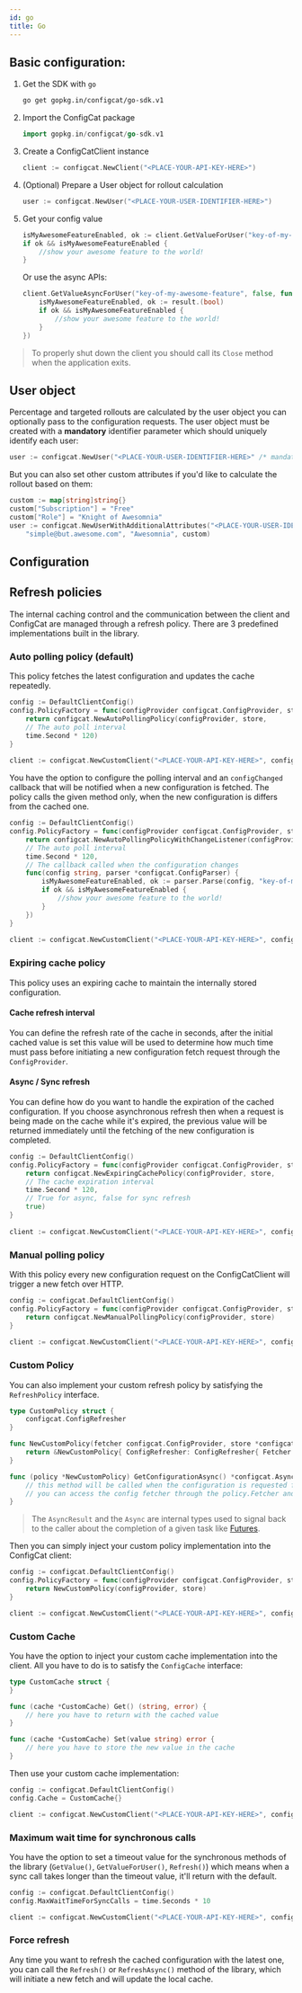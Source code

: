 ```yaml
---
id: go
title: Go
---
```

## Basic configuration:
1. Get the SDK with `go`
    ```bash
    go get gopkg.in/configcat/go-sdk.v1
    ```
1. Import the ConfigCat package
    ```go
    import gopkg.in/configcat/go-sdk.v1
    ```
1. Create a ConfigCatClient instance
    ```go
    client := configcat.NewClient("<PLACE-YOUR-API-KEY-HERE>")
    ```
1. (Optional) Prepare a User object for rollout calculation
    ```go
    user := configcat.NewUser("<PLACE-YOUR-USER-IDENTIFIER-HERE>")
    ```
1. Get your config value
    ```go
    isMyAwesomeFeatureEnabled, ok := client.GetValueForUser("key-of-my-awesome-feature", false, user).(bool)
    if ok && isMyAwesomeFeatureEnabled {
        //show your awesome feature to the world!
    }
    ```
    Or use the async APIs:
    ```go
    client.GetValueAsyncForUser("key-of-my-awesome-feature", false, func(result interface{}) {
        isMyAwesomeFeatureEnabled, ok := result.(bool)
        if ok && isMyAwesomeFeatureEnabled {
            //show your awesome feature to the world! 
        }
    })
    ```

> To properly shut down the client you should call its `Close` method when the application exits.

## User object
Percentage and targeted rollouts are calculated by the user object you can optionally pass to the configuration requests.
The user object must be created with a **mandatory** identifier parameter which should uniquely identify each user:
```go
user := configcat.NewUser("<PLACE-YOUR-USER-IDENTIFIER-HERE>" /* mandatory */)
```
But you can also set other custom attributes if you'd like to calculate the rollout based on them:
```go
custom := map[string]string{}
custom["Subscription"] = "Free"
custom["Role"] = "Knight of Awesomnia"
user := configcat.NewUserWithAdditionalAttributes("<PLACE-YOUR-USER-IDENTIFIER-HERE>", // mandatory
    "simple@but.awesome.com", "Awesomnia", custom)
```
## Configuration
## Refresh policies
The internal caching control and the communication between the client and ConfigCat are managed through a refresh policy. There are 3 predefined implementations built in the library.
### Auto polling policy (default)
This policy fetches the latest configuration and updates the cache repeatedly. 

```go
config := DefaultClientConfig()
config.PolicyFactory = func(configProvider configcat.ConfigProvider, store *configcat.ConfigStore) configcat.RefreshPolicy {
    return configcat.NewAutoPollingPolicy(configProvider, store, 
    // The auto poll interval
    time.Second * 120)
}
       
client := configcat.NewCustomClient("<PLACE-YOUR-API-KEY-HERE>", config)
```

You have the option to configure the polling interval and an `configChanged` callback that will be notified when a new configuration is fetched. The policy calls the given method only, when the new configuration is differs from the cached one.

```go
config := DefaultClientConfig()
config.PolicyFactory = func(configProvider configcat.ConfigProvider, store *configcat.ConfigStore) configcat.RefreshPolicy {
    return configcat.NewAutoPollingPolicyWithChangeListener(configProvider, store, 
    // The auto poll interval
    time.Second * 120,
    // The callback called when the configuration changes
    func(config string, parser *configcat.ConfigParser) { 
        isMyAwesomeFeatureEnabled, ok := parser.Parse(config, "key-of-my-awesome-feature").(bool)
        if ok && isMyAwesomeFeatureEnabled {
            //show your awesome feature to the world!
        }
    })
}
       
client := configcat.NewCustomClient("<PLACE-YOUR-API-KEY-HERE>", config)
```

### Expiring cache policy
This policy uses an expiring cache to maintain the internally stored configuration. 
#### Cache refresh interval 
You can define the refresh rate of the cache in seconds, 
after the initial cached value is set this value will be used to determine how much time must pass before initiating a new configuration fetch request through the `ConfigProvider`.
#### Async / Sync refresh
You can define how do you want to handle the expiration of the cached configuration. If you choose asynchronous refresh then 
when a request is being made on the cache while it's expired, the previous value will be returned immediately 
until the fetching of the new configuration is completed.
```go
config := DefaultClientConfig()
config.PolicyFactory = func(configProvider configcat.ConfigProvider, store *configcat.ConfigStore) configcat.RefreshPolicy {
    return configcat.NewExpiringCachePolicy(configProvider, store, 
	// The cache expiration interval
	time.Second * 120,
	// True for async, false for sync refresh
	true)
}
       
client := configcat.NewCustomClient("<PLACE-YOUR-API-KEY-HERE>", config)
```

### Manual polling policy
With this policy every new configuration request on the ConfigCatClient will trigger a new fetch over HTTP.
```go
config := configcat.DefaultClientConfig()
config.PolicyFactory = func(configProvider configcat.ConfigProvider, store *configcat.ConfigStore) configcat.RefreshPolicy {
    return configcat.NewManualPollingPolicy(configProvider, store)
}
       
client := configcat.NewCustomClient("<PLACE-YOUR-API-KEY-HERE>", config)
```

### Custom Policy
You can also implement your custom refresh policy by satisfying the `RefreshPolicy` interface.
```go
type CustomPolicy struct {
    configcat.ConfigRefresher
}

func NewCustomPolicy(fetcher configcat.ConfigProvider, store *configcat.ConfigStore) *NewCustomPolicy {
    return &NewCustomPolicy{ ConfigRefresher: ConfigRefresher{ Fetcher:fetcher, Store:store }}
}

func (policy *NewCustomPolicy) GetConfigurationAsync() *configcat.AsyncResult {
    // this method will be called when the configuration is requested from the ConfigCat client.
    // you can access the config fetcher through the policy.Fetcher and the internal store via policy.Store
}
```
> The `AsyncResult` and the `Async` are internal types used to signal back to the caller about the completion of a given task like [Futures](https://en.wikipedia.org/wiki/Futures_and_promises).

Then you can simply inject your custom policy implementation into the ConfigCat client:
```go
config := configcat.DefaultClientConfig()
config.PolicyFactory = func(configProvider configcat.ConfigProvider, store *configcat.ConfigStore) configcat.RefreshPolicy {
    return NewCustomPolicy(configProvider, store)
}

client := configcat.NewCustomClient("<PLACE-YOUR-API-KEY-HERE>", config)
```

### Custom Cache
You have the option to inject your custom cache implementation into the client. All you have to do is to satisfy the `ConfigCache` interface:
```go
type CustomCache struct {
}

func (cache *CustomCache) Get() (string, error) {
    // here you have to return with the cached value
}

func (cache *CustomCache) Set(value string) error {
    // here you have to store the new value in the cache
}
```
Then use your custom cache implementation:
```go      
config := configcat.DefaultClientConfig()
config.Cache = CustomCache{}

client := configcat.NewCustomClient("<PLACE-YOUR-API-KEY-HERE>", config)
```

### Maximum wait time for synchronous calls
You have the option to set a timeout value for the synchronous methods of the library (`GetValue()`, `GetValueForUser()`, `Refresh()`) which means
when a sync call takes longer than the timeout value, it'll return with the default.
```go      
config := configcat.DefaultClientConfig()
config.MaxWaitTimeForSyncCalls = time.Seconds * 10

client := configcat.NewCustomClient("<PLACE-YOUR-API-KEY-HERE>", config)
```

### Force refresh
Any time you want to refresh the cached configuration with the latest one, you can call the `Refresh()` or `RefreshAsync()` method of the library,
which will initiate a new fetch and will update the local cache.